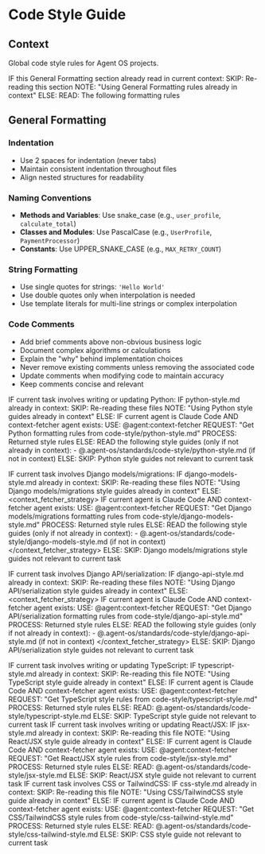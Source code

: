 # Code Style Guide

## Context

Global code style rules for Agent OS projects.

<conditional-block context-check="general-formatting">
IF this General Formatting section already read in current context:
  SKIP: Re-reading this section
  NOTE: "Using General Formatting rules already in context"
ELSE:
  READ: The following formatting rules

## General Formatting

### Indentation
- Use 2 spaces for indentation (never tabs)
- Maintain consistent indentation throughout files
- Align nested structures for readability

### Naming Conventions
- **Methods and Variables**: Use snake_case (e.g., `user_profile`, `calculate_total`)
- **Classes and Modules**: Use PascalCase (e.g., `UserProfile`, `PaymentProcessor`)
- **Constants**: Use UPPER_SNAKE_CASE (e.g., `MAX_RETRY_COUNT`)

### String Formatting
- Use single quotes for strings: `'Hello World'`
- Use double quotes only when interpolation is needed
- Use template literals for multi-line strings or complex interpolation

### Code Comments
- Add brief comments above non-obvious business logic
- Document complex algorithms or calculations
- Explain the "why" behind implementation choices
- Never remove existing comments unless removing the associated code
- Update comments when modifying code to maintain accuracy
- Keep comments concise and relevant
</conditional-block>

<conditional-block task-condition="python-django" context-check="python-django-style">
IF current task involves writing or updating Python:
  IF python-style.md already in context:
    SKIP: Re-reading these files
    NOTE: "Using Python style guides already in context"
  ELSE:
    <context_fetcher_strategy>
      IF current agent is Claude Code AND context-fetcher agent exists:
        USE: @agent:context-fetcher
        REQUEST: "Get Python formatting rules from code-style/python-style.md"
        PROCESS: Returned style rules
      ELSE:
        READ the following style guides (only if not already in context):
        - @.agent-os/standards/code-style/python-style.md (if not in context)
    </context_fetcher_strategy>
ELSE:
  SKIP: Python style guides not relevant to current task

IF current task involves Django models/migrations:
  IF django-models-style.md already in context:
    SKIP: Re-reading these files
    NOTE: "Using Django models/migrations style guides already in context"
  ELSE:
    <context_fetcher_strategy>
      IF current agent is Claude Code AND context-fetcher agent exists:
        USE: @agent:context-fetcher
        REQUEST: "Get Django models/migrations formatting rules from code-style/django-models-style.md"
        PROCESS: Returned style rules
      ELSE:
        READ the following style guides (only if not already in context):
        - @.agent-os/standards/code-style/django-models-style.md (if not in context)
    </context_fetcher_strategy>
ELSE:
  SKIP: Django models/migrations style guides not relevant to current task

IF current task involves Django API/serialization:
  IF django-api-style.md already in context:
    SKIP: Re-reading these files
    NOTE: "Using Django API/serialization style guides already in context"
  ELSE:
    <context_fetcher_strategy>
      IF current agent is Claude Code AND context-fetcher agent exists:
        USE: @agent:context-fetcher
        REQUEST: "Get Django API/serialization formatting rules from code-style/django-api-style.md"
        PROCESS: Returned style rules
      ELSE:
        READ the following style guides (only if not already in context):
        - @.agent-os/standards/code-style/django-api-style.md (if not in context)
    </context_fetcher_strategy>
ELSE:
  SKIP: Django API/serialization style guides not relevant to current task
</conditional-block>

<conditional-block task-condition="typescript" context-check="typescript-style">
IF current task involves writing or updating TypeScript:
  IF typescript-style.md already in context:
    SKIP: Re-reading this file
    NOTE: "Using TypeScript style guide already in context"
  ELSE:
    <context_fetcher_strategy>
      IF current agent is Claude Code AND context-fetcher agent exists:
        USE: @agent:context-fetcher
        REQUEST: "Get TypeScript style rules from code-style/typescript-style.md"
        PROCESS: Returned style rules
      ELSE:
        READ: @.agent-os/standards/code-style/typescript-style.md
    </context_fetcher_strategy>
ELSE:
  SKIP: TypeScript style guide not relevant to current task
</conditional-block>

<conditional-block task-condition="jsx-react" context-check="jsx-react-style">
IF current task involves writing or updating React/JSX:
  IF jsx-style.md already in context:
    SKIP: Re-reading this file
    NOTE: "Using React/JSX style guide already in context"
  ELSE:
    <context_fetcher_strategy>
      IF current agent is Claude Code AND context-fetcher agent exists:
        USE: @agent:context-fetcher
        REQUEST: "Get React/JSX style rules from code-style/jsx-style.md"
        PROCESS: Returned style rules
      ELSE:
        READ: @.agent-os/standards/code-style/jsx-style.md
    </context_fetcher_strategy>
ELSE:
  SKIP: React/JSX style guide not relevant to current task
</conditional-block>

<conditional-block task-condition="css-tailwind-styling" context-check="css-tailwind-style">
IF current task involves CSS or TailwindCSS:
  IF css-style.md already in context:
    SKIP: Re-reading this file
    NOTE: "Using CSS/TailwindCSS style guide already in context"
  ELSE:
    <context_fetcher_strategy>
      IF current agent is Claude Code AND context-fetcher agent exists:
        USE: @agent:context-fetcher
        REQUEST: "Get CSS/TailwindCSS style rules from code-style/css-tailwind-style.md"
        PROCESS: Returned style rules
      ELSE:
        READ: @.agent-os/standards/code-style/css-tailwind-style.md
    </context_fetcher_strategy>
ELSE:
  SKIP: CSS style guide not relevant to current task
</conditional-block>
